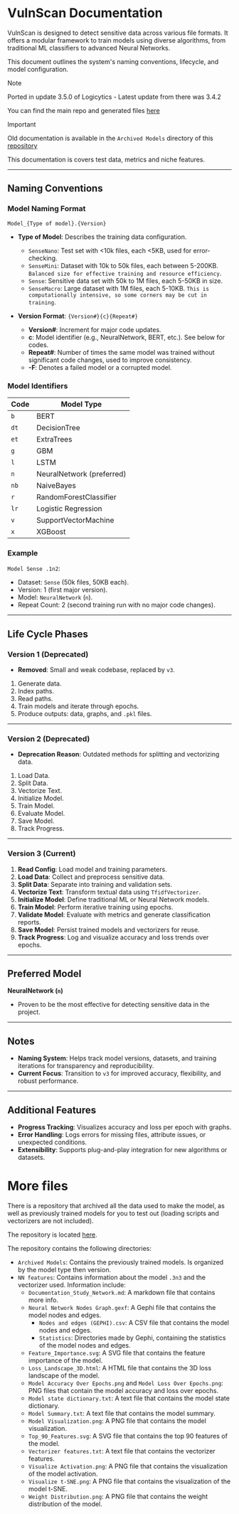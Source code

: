 # VulnScan Documentation

VulnScan is designed to detect sensitive data across various file formats.
It offers a modular framework to train models using diverse algorithms,
from traditional ML classifiers to advanced Neural Networks.

This document outlines the system's naming conventions, lifecycle, and model configuration.

> [!NOTE]
> Ported in update 3.5.0 of Logicytics - Latest update from there was 3.4.2
>
> You can find the main repo and generated files [here](https://github.com/DefinetlyNotAI/Logicytics/tree/main/CODE/vulnScan)

> [!IMPORTANT]
> Old documentation is available in the `Archived Models` directory of this [repository](https://github.com/DefinetlyNotAI/VulnScan_Data)
>
> This documentation is covers test data, metrics and niche features.

---

## Naming Conventions

### Model Naming Format
`Model_{Type of model}.{Version}`

- **Type of Model**: Describes the training data configuration.
    - `SenseNano`: Test set with <10k files, each <5KB, used for error-checking.
    - `SenseMini`: Dataset with 10k to 50k files, each between 5-200KB. `Balanced size for effective training and resource efficiency`.
    - `Sense`: Sensitive data set with 50k to 1M files, each 5-50KB in size.
    - `SenseMacro`: Large dataset with 1M files, each 5-10KB. `This is computationally intensive, so some corners may be cut in training`.

- **Version Format**: `{Version#}{c}{Repeat#}`
    - **Version#**: Increment for major code updates.
    - **c**: Model identifier (e.g., NeuralNetwork, BERT, etc.). See below for codes.
    - **Repeat#**: Number of times the same model was trained without significant code changes, used to improve consistency.
    - **-F**: Denotes a failed model or a corrupted model.

### Model Identifiers

| Code | Model Type                |
|------|---------------------------|
| `b`  | BERT                      |
| `dt` | DecisionTree              |
| `et` | ExtraTrees                |
| `g`  | GBM                       |
| `l`  | LSTM                      |
| `n`  | NeuralNetwork (preferred) |
| `nb` | NaiveBayes                |
| `r`  | RandomForestClassifier    |
| `lr` | Logistic Regression       |
| `v`  | SupportVectorMachine      |
| `x`  | XGBoost                   |

### Example
`Model Sense .1n2`:
- Dataset: `Sense` (50k files, 50KB each).
- Version: 1 (first major version).
- Model: `NeuralNetwork` (`n`).
- Repeat Count: 2 (second training run with no major code changes).

---

## Life Cycle Phases

### Version 1 (Deprecated)
- **Removed**: Small and weak codebase, replaced by `v3`.

1. Generate data.
2. Index paths.
3. Read paths.
4. Train models and iterate through epochs.
5. Produce outputs: data, graphs, and `.pkl` files.

---

### Version 2 (Deprecated)
- **Deprecation Reason**: Outdated methods for splitting and vectorizing data.

1. Load Data.
2. Split Data.
3. Vectorize Text.
4. Initialize Model.
5. Train Model.
6. Evaluate Model.
7. Save Model.
8. Track Progress.

---

### Version 3 (Current)
1. **Read Config**: Load model and training parameters.
2. **Load Data**: Collect and preprocess sensitive data.
3. **Split Data**: Separate into training and validation sets.
4. **Vectorize Text**: Transform textual data using `TfidfVectorizer`.
5. **Initialize Model**: Define traditional ML or Neural Network models.
6. **Train Model**: Perform iterative training using epochs.
7. **Validate Model**: Evaluate with metrics and generate classification reports.
8. **Save Model**: Persist trained models and vectorizers for reuse.
9. **Track Progress**: Log and visualize accuracy and loss trends over epochs.

---

## Preferred Model
**NeuralNetwork (`n`)**
- Proven to be the most effective for detecting sensitive data in the project.

---

## Notes
- **Naming System**: Helps track model versions, datasets, and training iterations for transparency and reproducibility.
- **Current Focus**: Transition to `v3` for improved accuracy, flexibility, and robust performance.

---

## Additional Features

- **Progress Tracking**: Visualizes accuracy and loss per epoch with graphs.
- **Error Handling**: Logs errors for missing files, attribute issues, or unexpected conditions.
- **Extensibility**: Supports plug-and-play integration for new algorithms or datasets.


# More files

There is a repository that archived all the data used to make the model,
as well as previously trained models for you to test out
(loading scripts and vectorizers are not included).

The repository is located [here](https://github.com/DefinetlyNotAI/VulnScan_Data).

The repository contains the following directories:
- `Archived Models`: Contains the previously trained models. Is organized by the model type then version.
- `NN features`: Contains information about the model `.3n3` and the vectorizer used. Information include:
    - `Documentation_Study_Network.md`: A markdown file that contains more info.
    - `Neural Network Nodes Graph.gexf`: A Gephi file that contains the model nodes and edges.
        - `Nodes and edges (GEPHI).csv`: A CSV file that contains the model nodes and edges.
        - `Statistics`: Directories made by Gephi, containing the statistics of the model nodes and edges.
    - `Feature_Importance.svg`: A SVG file that contains the feature importance of the model.
    - `Loss_Landscape_3D.html`: A HTML file that contains the 3D loss landscape of the model.
    - `Model Accuracy Over Epochs.png` and `Model Loss Over Epochs.png`: PNG files that contain the model accuracy and loss over epochs.
    - `Model state dictionary.txt`: A text file that contains the model state dictionary.
    - `Model Summary.txt`: A text file that contains the model summary.
    - `Model Visualization.png`: A PNG file that contains the model visualization.
    - `Top_90_Features.svg`: A SVG file that contains the top 90 features of the model.
    - `Vectorizer features.txt`: A text file that contains the vectorizer features.
    - `Visualize Activation.png`: A PNG file that contains the visualization of the model activation.
    - `Visualize t-SNE.png`: A PNG file that contains the visualization of the model t-SNE.
    - `Weight Distribution.png`: A PNG file that contains the weight distribution of the model.
